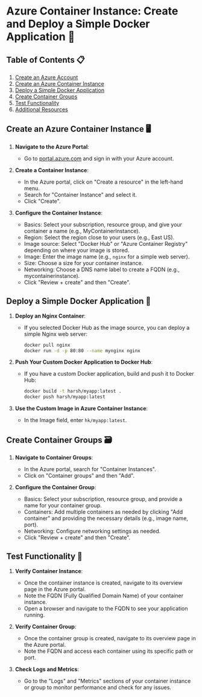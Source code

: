 # Azure Container Instance: Create and Deploy a Simple Docker Application 🎁

## Table of Contents 📋
1. [Create an Azure Account](#create-an-azure-account)
2. [Create an Azure Container Instance](#create-an-azure-container-instance)
3. [Deploy a Simple Docker Application](#deploy-a-simple-docker-application)
4. [Create Container Groups](#create-container-groups)
5. [Test Functionality](#test-functionality)
6. [Additional Resources](#additional-resources)

## Create an Azure Container Instance 🖥️

1. **Navigate to the Azure Portal**:
   - Go to [portal.azure.com](https://portal.azure.com/) and sign in with your Azure account.
   
2. **Create a Container Instance**:
   - In the Azure portal, click on "Create a resource" in the left-hand menu.
   - Search for "Container Instance" and select it.
   - Click "Create".

3. **Configure the Container Instance**:
   - Basics: Select your subscription, resource group, and give your container a name (e.g., MyContainerInstance).
   - Region: Select the region close to your users (e.g., East US).
   - Image source: Select "Docker Hub" or "Azure Container Registry" depending on where your image is stored.
   - Image: Enter the image name (e.g., `nginx` for a simple web server).
   - Size: Choose a size for your container instance.
   - Networking: Choose a DNS name label to create a FQDN (e.g., mycontainerinstance).
   - Click "Review + create" and then "Create".

## Deploy a Simple Docker Application 🚀

1. **Deploy an Nginx Container**:
   - If you selected Docker Hub as the image source, you can deploy a simple Nginx web server:
     ```sh
     docker pull nginx
     docker run -d -p 80:80 --name mynginx nginx
     ```

2. **Push Your Custom Docker Application to Docker Hub**:
   - If you have a custom Docker application, build and push it to Docker Hub:
     ```sh
     docker build -t harsh/myapp:latest .
     docker push harsh/myapp:latest
     ```

3. **Use the Custom Image in Azure Container Instance**:
   - In the Image field, enter `hk/myapp:latest`.

## Create Container Groups 🗃️

1. **Navigate to Container Groups**:
   - In the Azure portal, search for "Container Instances".
   - Click on "Container groups" and then "Add".

2. **Configure the Container Group**:
   - Basics: Select your subscription, resource group, and provide a name for your container group.
   - Containers: Add multiple containers as needed by clicking "Add container" and providing the necessary details (e.g., image name, port).
   - Networking: Configure networking settings as needed.
   - Click "Review + create" and then "Create".

## Test Functionality 🔧

1. **Verify Container Instance**:
   - Once the container instance is created, navigate to its overview page in the Azure portal.
   - Note the FQDN (Fully Qualified Domain Name) of your container instance.
   - Open a browser and navigate to the FQDN to see your application running.

2. **Verify Container Group**:
   - Once the container group is created, navigate to its overview page in the Azure portal.
   - Note the FQDN and access each container using its specific path or port.

3. **Check Logs and Metrics**:
   - Go to the "Logs" and "Metrics" sections of your container instance or group to monitor performance and check for any issues.
